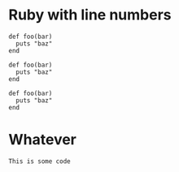 # Ruby with line numbers

~~~ruby?line_numbers=
def foo(bar)
  puts "baz"
end
~~~

~~~ruby?line_numbers
def foo(bar)
  puts "baz"
end
~~~

~~~ruby?line_numbers=flase
def foo(bar)
  puts "baz"
end
~~~

# Whatever

~~~
This is some code
~~~
